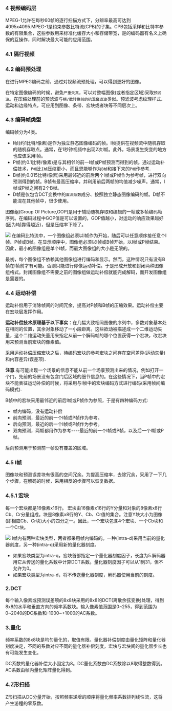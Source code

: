 ### 4 视频编码层

MPEG-1允许在每秒60帧的逐行扫描方式下，分辨率最高可达到4095x4095.MPEG-1是约束参数比特流(CPB)的子集。CPB包括采样和比特率参数的有限集合，这些参数用来标准化缓存大小和存储带宽，是的编码器有名义上确保的互操作，同时解决最大可能的应用范围。

### 4.1 隔行视频
### 4.2 编码预处理

在进行MPEG编码之前，通过对视频流预处理，可以得到更好的图像。

在特定图像编码的时候，避免`严重失真`，可以对整幅图像(或者指定区域)采取`预滤波`。在压缩处理前的预滤波与`模/数转换前的抗混叠滤波`类似。预滤波考虑纹理样式、运动和边缘特点，可应用到图像、条带、宏块或者块等不同层次上。

### 4.3 编码帧类型
编码帧分为4类。

* I帧(约1比特/像素)是作为独立静态图像编码的帧。I帧提供在视频流中随机存取的随机存取点。通常，在1秒钟视频中出现2次I帧。此外，场景发生突变的地方也应该采用I帧。
* P帧(约0.1比特/像素)是与其相邻的前一I帧或P帧预测而得到的帧。通过运动补偿技术，`P帧`比`I帧`压缩更小，而且恩能够作为`B帧`和接下来的`P帧`作参考.
* B帧(约0.015比特/像素)采用最邻近的前后两个I帧或P帧作为参考帧，进行双向预测得到的帧。B帧有最高压缩率，并利用前后两帧的均值减少噪声。通常，I帧或P帧之间有2个B帧。
* D帧是仅包含DCT变换中的`直流系数`成分、按照独立静态图像编码的帧。D帧不能混在其他帧中，很少使用。

图像组(Group Of Picture,GOP)是用于辅助随机存取和编辑的一帧或多帧编码帧序列。在编码过程中GOP值是可以设置的，GOP值越小，对运动的响应效果越好(因为I帧靠得越近)，但是压缩率下降了。

<image src="image/12-1.png"/>
在编码比特流中，一个图像组必须以I帧作为开始，随后可以任意顺序接任意个I帧、P帧或B帧。在显示顺序中，图像组必须以I帧或B帧开始，以I帧或P帧结束。因此，最小的图像组是单个I帧，而最大图像组的大小是无限的。

最初，每个图像组不依赖其他图像组进行编码和显示。然而，这种情况只有没有B帧在I帧前才有可能。否则只能进行你像运动补偿。于是形成开放和封闭两种图像组格式。封闭图像组不需要之前的图像组做运动补偿就能完成解码，而开发图像组是需要的。

### 4.4 运动补偿
运动补偿用于消除帧间的时间冗余，提高对P帧和B帧的压缩效果。运动补偿主要在宏块层发挥作用。

**运动补偿技术原理基于以下事实**：在几幅大致相同图像的序列中，多数对象基本处在相同的位置，其余对象移动了一小段距离。这些欲动被描述成一个二维运动矢量，这个二维运动矢量用来指定从前一个解码帧的哪个位置获得一个宏块，改宏块用来预测当前宏块的像素值。

采用运动补偿压缩宏块之后，待编码宏块的参考宏块之间存在空间差异(运动矢量)和内容差异(误差项).

**注意**.有可能出现一个场景的信息不能从前一个场景预测出来的情况，例如打开一个门，先前的场景没有包含门后区域的细节信息的。在这些情况下，当P帧中的宏块不能表征运动补偿的时候，将采用与I帧中的宏块编码方式进行编码(采用帧间编码模式).

B帧中的宏块采用最邻近的前后I帧或P帧作为参照，于是有四种编码方式:

* 帧内编码，没有运动补偿
* 前向预测，最近的前一个I帧或P帧作为参考。
* 后向预测，最近的后一个I帧或P帧作为参考。
* 双向预测，两帧都用作为参考----最近的前一个I帧或P帧，以及后一个I帧或P帧。

后向预测用于预测前一帧没有覆盖的区域。

### 4.5 I帧

图像块和预测误差块有很高的空间冗余。为提高压缩率，去除冗余，采用了一下几个步骤，在解码的时候，采用相反的步骤可以恢复数据。

### 4.5.1 宏块
每一个宏块都是16像素x16行。
宏块由16像素x16行的Y分量和对象的8像素x8行Cb、Cr分量组成。块是8像素x8行的Y、Cb、Cr值的集合。注意Y块大小为图像(即相应Cb、Cr块)大小的四分之一。因此，一个宏块包含4个宏块、一个Cb块和一个Cr块。

<image src="image/12-2.png"/>
I帧内有两种宏块类型，两者都采用帧内编码的。一种(intra-d)采用当前的量化器刻度，另一种(intra-q)采用新的量化器刻度。

* 如果宏块类型为intra-q，宏块首部指定一个量化器刻度因子，长度为5.解码器用它从传送的量化系数中计算DCT系数。量化器刻度因子可以从1到31，但不允许为0。
* 如果宏块类型为intra-d，将不传送量化器刻度，解码器使用当前的刻度。

### 2.DCT
每个输入像素或预测误差项的8x8块采用的8x8的DCT(离散余弦变换)处理，得到8x8的水平和垂直方向的频率系数块。输入像素值范围是0~255，得到范围为0~2040的DC系数和-1000~+1000的AC系数。

### 3.量化
频率系数的8x8块是均匀量化的，取值有限。量化器补偿刻度由量化矩阵和量化器刻度决定，不同的系数对应不同的量化器补偿刻度，宏块与宏块间的量化器步长也有可能发生变化。

DC系数的量化器补偿大小固定为8。DC量化系数由DC系数除以8取得整数得到。AC系数由帧内量化矩阵量化得到。

### 4.Z形扫描
Z形扫描从DC分量开始，按照频率递增的顺序将量化频率系数排列线性流，这将产生游程的零系数。
